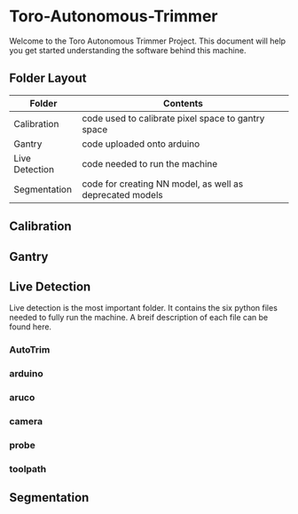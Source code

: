 # Toro-Autonomous-Trimmer
Welcome to the Toro Autonomous Trimmer Project. This document will help you get started understanding the software behind this machine.
## Folder Layout
Folder | Contents
------------ | -------------
Calibration | code used to calibrate pixel space to gantry space
Gantry | code uploaded onto arduino
Live Detection | code needed to run the machine
Segmentation | code for creating NN model, as well as deprecated models
## Calibration
## Gantry
## Live Detection
Live detection is the most important folder. It contains the six python files needed to fully run the machine. A breif description of each file can be found here.
### AutoTrim
### arduino
### aruco
### camera
### probe
### toolpath

## Segmentation


